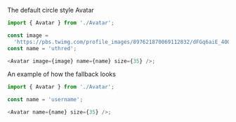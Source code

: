 The default circle style Avatar

```js
import { Avatar } from './Avatar';

const image =
  'https://pbs.twimg.com/profile_images/897621870069112832/dFGq6aiE_400x400.jpg';
const name = 'uthred';

<Avatar image={image} name={name} size={35} />;
```

An example of how the fallback looks

```js
import { Avatar } from './Avatar';

const name = 'username';

<Avatar name={name} size={35} />;
```
